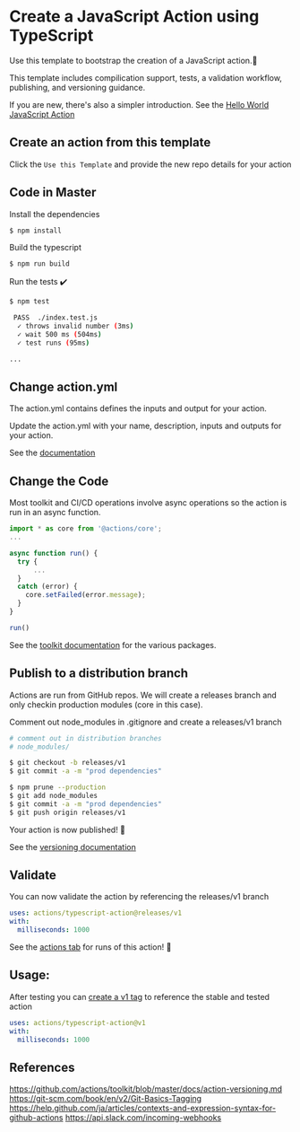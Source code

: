 # Create a JavaScript Action using TypeScript

Use this template to bootstrap the creation of a JavaScript action.:rocket:

This template includes compilication support, tests, a validation workflow, publishing, and versioning guidance.  

If you are new, there's also a simpler introduction.  See the [Hello World JavaScript Action](https://github.com/actions/hello-world-javascript-action)

## Create an action from this template

Click the `Use this Template` and provide the new repo details for your action

## Code in Master

Install the dependencies  
```bash
$ npm install
```

Build the typescript
```bash
$ npm run build
```

Run the tests :heavy_check_mark:  
```bash
$ npm test

 PASS  ./index.test.js
  ✓ throws invalid number (3ms)
  ✓ wait 500 ms (504ms)
  ✓ test runs (95ms)

...
```

## Change action.yml

The action.yml contains defines the inputs and output for your action.

Update the action.yml with your name, description, inputs and outputs for your action.

See the [documentation](https://help.github.com/en/articles/metadata-syntax-for-github-actions)

## Change the Code

Most toolkit and CI/CD operations involve async operations so the action is run in an async function.

```javascript
import * as core from '@actions/core';
...

async function run() {
  try { 
      ...
  } 
  catch (error) {
    core.setFailed(error.message);
  }
}

run()
```

See the [toolkit documentation](https://github.com/actions/toolkit/blob/master/README.md#packages) for the various packages.

## Publish to a distribution branch

Actions are run from GitHub repos.  We will create a releases branch and only checkin production modules (core in this case). 

Comment out node_modules in .gitignore and create a releases/v1 branch
```bash
# comment out in distribution branches
# node_modules/
```

```bash
$ git checkout -b releases/v1
$ git commit -a -m "prod dependencies"
```

```bash
$ npm prune --production
$ git add node_modules
$ git commit -a -m "prod dependencies"
$ git push origin releases/v1
```

Your action is now published! :rocket: 

See the [versioning documentation](https://github.com/actions/toolkit/blob/master/docs/action-versioning.md)

## Validate

You can now validate the action by referencing the releases/v1 branch

```yaml
uses: actions/typescript-action@releases/v1
with:
  milliseconds: 1000
```

See the [actions tab](https://github.com/actions/javascript-action/actions) for runs of this action! :rocket:

## Usage:

After testing you can [create a v1 tag](https://github.com/actions/toolkit/blob/master/docs/action-versioning.md) to reference the stable and tested action

```yaml
uses: actions/typescript-action@v1
with:
  milliseconds: 1000
```

## References

https://github.com/actions/toolkit/blob/master/docs/action-versioning.md
https://git-scm.com/book/en/v2/Git-Basics-Tagging
https://help.github.com/ja/articles/contexts-and-expression-syntax-for-github-actions
https://api.slack.com/incoming-webhooks
